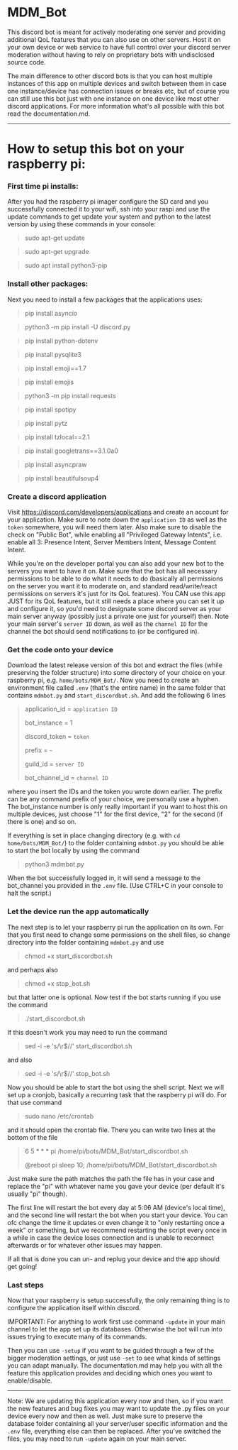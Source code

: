 # MDM_Bot

This discord bot is meant for actively moderating one server and providing additional QoL features that you can also use on other servers. Host it on your own device or web service to have full control over your discord server moderation without having to rely on proprietary bots with undisclosed source code.

The main difference to other discord bots is that you can host multiple instances of this app on multiple devices and switch between them in case one instance/device has connection issues or breaks etc, but of course you can still use this bot just with one instance on one device like most other discord applications. For more information what's all possible with this bot read the documentation.md.

---

# How to setup this bot on your raspberry pi:

### First time pi installs:

After you had the raspberry pi imager configure the SD card and you successfully connected it to your wifi, ssh into your raspi and use the update commands to get update your system and python to the latest version by using these commands in your console:

> sudo apt-get update
  
> sudo apt-get upgrade
  
> sudo apt install python3-pip

### Install other packages:

Next you need to install a few packages that the applications uses:

> pip install asyncio
  
> python3 -m pip install -U discord.py

> pip install python-dotenv
  
> pip install pysqlite3
  
> pip install emoji==1.7
  
> pip install emojis
  
> python3 -m pip install requests
  
> pip install spotipy
  
> pip install pytz

> pip install tzlocal==2.1

> pip install googletrans==3.1.0a0

> pip install asyncpraw

> pip install beautifulsoup4

### Create a discord application

Visit https://discord.com/developers/applications and create an account for your application. Make sure to note down the `application ID` as well as the `token` somewhere, you will need them later. Also make sure to disable the check on "Public Bot", while enabling all "Privileged Gateway Intents", i.e. enable all 3: Presence Intent, Server Members Intent, Message Content Intent.

While you're on the developer portal you can also add your new bot to the servers you want to have it on. Make sure that the bot has all necessary permissions to be able to do what it needs to do (basically all permissions on the server you want it to moderate on, and standard read/write/react permissions on servers it's just for its QoL features). You CAN use this app JUST for its QoL features, but it still needs a place where you can set it up and configure it, so you'd need to designate some discord server as your main server anyway (possibly just a private one just for yourself) then. Note your main server's `server ID` down, as well as the `channel ID` for the channel the bot should send notifications to (or be configured in).

### Get the code onto your device

Download the latest release version of this bot and extract the files (while preserving the folder structure) into some directory of your choice on your raspberry pi, e.g. `home/bots/MDM_Bot/`. Now you need to create an environment file called `.env` (that's the entire name) in the same folder that contains `mdmbot.py` and `start_discordbot.sh`. And add the following 6 lines

> application_id = `application ID`
> 
> bot_instance = 1
> 
> discord_token = `token`
> 
> prefix = -
> 
> guild_id = `server ID`
> 
> bot_channel_id = `channel ID`

where you insert the IDs and the token you wrote down earlier. The prefix can be any command prefix of your choice, we personally use a hyphen. The bot_instance number is only really important if you want to host this on multiple devices, just choose "1" for the first device, "2" for the second (if there is one) and so on.

If everything is set in place changing directory (e.g. with `cd home/bots/MDM_Bot/`) to the folder containing `mdmbot.py` you should be able to start the bot locally by using the command

> python3 mdmbot.py

When the bot successfully logged in, it will send a message to the bot_channel you provided in the `.env` file.
(Use CTRL+C in your console to halt the script.)

### Let the device run the app automatically

The next step is to let your raspberry pi run the application on its own. For that you first need to change some permissions on the shell files, so change directory into the folder containing `mdmbot.py` and use 

> chmod +x start_discordbot.sh

and perhaps also 

> chmod +x stop_bot.sh

but that latter one is optional. Now test if the bot starts running if you use the command

> ./start_discordbot.sh

If this doesn't work you may need to run the command

> sed -i -e 's/\r$//' start_discordbot.sh

and also

> sed -i -e 's/\r$//' stop_bot.sh

Now you should be able to start the bot using the shell script.
Next we will set up a cronjob, basically a recurring task that the raspberry pi will do. For that use command

> sudo nano /etc/crontab

and it should open the crontab file. There you can write two lines at the bottom of the file

> 6  5    * * *   pi    /home/pi/bots/MDM_Bot/start_discordbot.sh
> 
> @reboot pi    sleep 10;  /home/pi/bots/MDM_Bot/start_discordbot.sh

Just make sure the path matches the path the file has in your case and replace the "pi" with whatever name you gave your device (per default it's usually "pi" though).

The first line will restart the bot every day at 5:06 AM (device's local time), and the second line will restart the bot when you start your device. You can ofc change the time it updates or even change it to "only restarting once a week" or something, but we recommend restarting the script every once in a while in case the device loses connection and is unable to reconnect afterwards or for whatever other issues may happen.

If all that is done you can un- and replug your device and the app should get going!

### Last steps

Now that your raspberry is setup successfully, the only remaining thing is to configure the application itself within discord. 

IMPORTANT: For anything to work first use command `-update` in your main channel to let the app set up its databases. Otherwise the bot will run into issues trying to execute many of its commands.

Then you can use `-setup` if you want to be guided through a few of the bigger moderation settings, or just use `-set` to see what kinds of settings you can adapt manually. The documentation.md may help you with all the feature this application provides and deciding which ones you want to enable/disable.

---

Note: We are updating this application every now and then, so if you want the new features and bug fixes you may want to update the .py files on your device every now and then as well. Just make sure to preserve the database folder containing all your server/user specific information and the `.env` file, everything else can then be replaced. After you've switched the files, you may need to run `-update` again on your main server.
